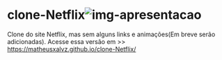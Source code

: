 # clone-Netflix![img-apresentacao](https://user-images.githubusercontent.com/41452181/137539705-dabac031-3ccf-47f5-8a81-e7a5f854af94.png)
Clone do site Netflix, mas sem alguns links e animações(Em breve serão adicionadas).
Acesse essa versão em >> https://matheusxalvz.github.io/clone-Netflix/
